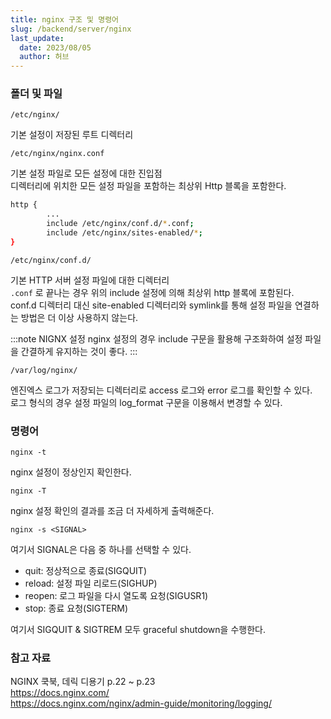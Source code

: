 ```yaml
---
title: nginx 구조 및 명령어
slug: /backend/server/nginx
last_update:
  date: 2023/08/05
  author: 허브
---
```

### 폴더 및 파일

`/etc/nginx/`

기본 설정이 저장된 루트 디렉터리

`/etc/nginx/nginx.conf`

기본 설정 파일로 모든 설정에 대한 진입점  
디렉터리에 위치한 모든 설정 파일을 포함하는 최상위 Http 블록을 포함한다.  

```bash title="nginx에 포함된 설정 파일 포함 include 구문"
http {
        ...
        include /etc/nginx/conf.d/*.conf;
        include /etc/nginx/sites-enabled/*;
}
```

`/etc/nginx/conf.d/`

기본 HTTP 서버 설정 파일에 대한 디렉터리  
`.conf` 로 끝나는 경우 위의 include 설정에 의해 최상위 http 블록에 포함된다.  
conf.d 디렉터리 대신 site-enabled 디렉터리와 symlink를 통해 설정 파일을 연결하는 방법은 더 이상 사용하지 않는다.  

:::note NIGNX 설정
nginx 설정의 경우 include 구문을 활용해 구조화하여 설정 파일을 간결하게 유지하는 것이 좋다.
:::

`/var/log/nginx/`

엔진엑스 로그가 저장되는 디렉터리로 access 로그와 error 로그를 확인할 수 있다.  
로그 형식의 경우 설정 파일의 log_format 구문을 이용해서 변경할 수 있다.  

### 명령어

`nginx -t`

nginx 설정이 정상인지 확인한다.  

`nginx -T`  

nginx 설정 확인의 결과를 조금 더 자세하게 출력해준다.  

`nginx -s <SIGNAL>`

여기서 SIGNAL은 다음 중 하나를 선택할 수 있다.

- quit: 정상적으로 종료(SIGQUIT)
- reload: 설정 파일 리로드(SIGHUP)
- reopen: 로그 파일을 다시 열도록 요청(SIGUSR1)
- stop: 종료 요청(SIGTERM)

여기서 SIGQUIT & SIGTREM 모두 graceful shutdown을 수행한다.

### 참고 자료

NGINX 쿡북, 데릭 디용기 p.22 ~ p.23  
https://docs.nginx.com/  
https://docs.nginx.com/nginx/admin-guide/monitoring/logging/  

